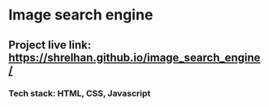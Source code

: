 # Image search engine
## Project live link: https://shrelhan.github.io/image_search_engine/
### Tech stack: HTML, CSS, Javascript
